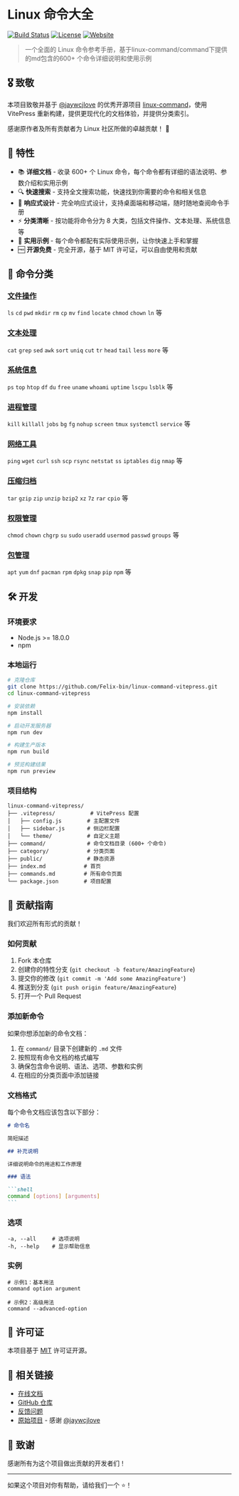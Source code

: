 # Linux 命令大全

[![Build Status](https://img.shields.io/badge/build-passing-brightgreen.svg)](https://github.com/Felix-bin/linux-command-vitepress)
[![License](https://img.shields.io/badge/license-MIT-blue.svg)](LICENSE)
[![Website](https://img.shields.io/badge/website-online-brightgreen.svg)](https://felix-bin.github.io/linux-command-vitepress/)

> 一个全面的 Linux 命令参考手册，基于linux-command/command下提供的md包含的600+ 个命令详细说明和使用示例

## 🎖️ 致敬

本项目致敬并基于 [@jaywcjlove](https://github.com/jaywcjlove) 的优秀开源项目 [linux-command](https://github.com/jaywcjlove/linux-command.git)，使用 VitePress 重新构建，提供更现代化的文档体验，并提供分类索引。

感谢原作者及所有贡献者为 Linux 社区所做的卓越贡献！ 🙏

## 🚀 特性

- 📚 **详细文档** - 收录 600+ 个 Linux 命令，每个命令都有详细的语法说明、参数介绍和实用示例
- 🔍 **快速搜索** - 支持全文搜索功能，快速找到你需要的命令和相关信息
- 📱 **响应式设计** - 完全响应式设计，支持桌面端和移动端，随时随地查阅命令手册
- ⚡ **分类清晰** - 按功能将命令分为 8 大类，包括文件操作、文本处理、系统信息等
- 🎯 **实用示例** - 每个命令都配有实际使用示例，让你快速上手和掌握
- 🆓 **开源免费** - 完全开源，基于 MIT 许可证，可以自由使用和贡献

## 📂 命令分类

### [文件操作](/category/file-operations)

`ls` `cd` `pwd` `mkdir` `rm` `cp` `mv` `find` `locate` `chmod` `chown` `ln` 等

### [文本处理](/category/text-processing)

`cat` `grep` `sed` `awk` `sort` `uniq` `cut` `tr` `head` `tail` `less` `more` 等

### [系统信息](/category/system-info)

`ps` `top` `htop` `df` `du` `free` `uname` `whoami` `uptime` `lscpu` `lsblk` 等

### [进程管理](/category/process-management)

`kill` `killall` `jobs` `bg` `fg` `nohup` `screen` `tmux` `systemctl` `service` 等

### [网络工具](/category/network-tools)

`ping` `wget` `curl` `ssh` `scp` `rsync` `netstat` `ss` `iptables` `dig` `nmap` 等

### [压缩归档](/category/archive-compression)

`tar` `gzip` `zip` `unzip` `bzip2` `xz` `7z` `rar` `cpio` 等

### [权限管理](/category/permissions)

`chmod` `chown` `chgrp` `su` `sudo` `useradd` `usermod` `passwd` `groups` 等

### [包管理](/category/package-management)

`apt` `yum` `dnf` `pacman` `rpm` `dpkg` `snap` `pip` `npm` 等

## 🛠️ 开发

### 环境要求

- Node.js >= 18.0.0
- npm

### 本地运行

```bash
# 克隆仓库
git clone https://github.com/Felix-bin/linux-command-vitepress.git
cd linux-command-vitepress

# 安装依赖
npm install

# 启动开发服务器
npm run dev

# 构建生产版本
npm run build

# 预览构建结果
npm run preview
```

### 项目结构

```
linux-command-vitepress/
├── .vitepress/           # VitePress 配置
│   ├── config.js        # 主配置文件
│   ├── sidebar.js       # 侧边栏配置
│   └── theme/           # 自定义主题
├── command/             # 命令文档目录 (600+ 个命令)
├── category/            # 分类页面
├── public/              # 静态资源
├── index.md            # 首页
├── commands.md         # 所有命令页面
└── package.json        # 项目配置
```

## 🤝 贡献指南

我们欢迎所有形式的贡献！

### 如何贡献

1. Fork 本仓库
2. 创建你的特性分支 (`git checkout -b feature/AmazingFeature`)
3. 提交你的修改 (`git commit -m 'Add some AmazingFeature'`)
4. 推送到分支 (`git push origin feature/AmazingFeature`)
5. 打开一个 Pull Request

### 添加新命令

如果你想添加新的命令文档：

1. 在 `command/` 目录下创建新的 `.md` 文件
2. 按照现有命令文档的格式编写
3. 确保包含命令说明、语法、选项、参数和实例
4. 在相应的分类页面中添加链接

### 文档格式

每个命令文档应该包含以下部分：

````markdown
# 命令名

简短描述

## 补充说明

详细说明命令的用途和工作原理

### 语法

```shell
command [options] [arguments]
```
````

### 选项

```shell
-a, --all     # 选项说明
-h, --help    # 显示帮助信息
```

### 实例

```shell
# 示例1：基本用法
command option argument

# 示例2：高级用法
command --advanced-option
```



## 📄 许可证
本项目基于 [MIT](LICENSE) 许可证开源。

## 🔗 相关链接

- [在线文档](https://felix-bin.github.io/linux-command-vitepress/)
- [GitHub 仓库](https://github.com/Felix-bin/linux-command-vitepress)
- [反馈问题](https://github.com/Felix-bin/linux-command-vitepress/issues)
- [原始项目](https://github.com/jaywcjlove/linux-command) - 感谢 [@jaywcjlove](https://github.com/jaywcjlove)

## 🙏 致谢

感谢所有为这个项目做出贡献的开发者们！

---

如果这个项目对你有帮助，请给我们一个 ⭐️！




